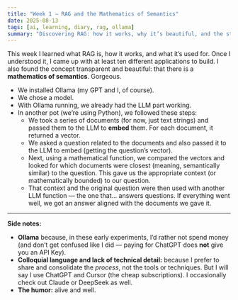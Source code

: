 ```yaml
---
title: "Week 1 – RAG and the Mathematics of Semantics"
date: 2025-08-13
tags: [ai, learning, diary, rag, ollama]
summary: "Discovering RAG: how it works, why it’s beautiful, and the steps we took to get it running."
---
```


This week I learned what RAG is, how it works, and what it’s used for.
Once I understood it, I came up with at least ten different applications to build.
I also found the concept transparent and beautiful: that there is a **mathematics of semantics**. Gorgeous.

- We installed Ollama (my GPT and I, of course).
- We chose a model.
- With Ollama running, we already had the LLM part working.
- In another pot (we’re using Python), we followed these steps:
  - We took a series of documents (for now, just text strings) and passed them to the LLM to **embed** them. For each document, it returned a vector.
  - We asked a question related to the documents and also passed it to the LLM to embed (getting the question’s vector).
  - Next, using a mathematical function, we compared the vectors and looked for which documents were closest (meaning, semantically similar) to the question. This gave us the appropriate context (or mathematically bounded) to our question.
  - That context and the original question were then used with another LLM function — the one that… answers questions.
    If everything went well, we got an answer aligned with the documents we gave it.

---

**Side notes:**

- **Ollama** because, in these early experiments, I’d rather not spend money (and don’t get confused like I did — paying for ChatGPT does **not** give you an API Key).
- **Colloquial language and lack of technical detail:** because I prefer to share and consolidate the _process_, not the tools or techniques. But I will say I use ChatGPT and Cursor (the cheap subscriptions). I occasionally check out Claude or DeepSeek as well.
- **The humor:** alive and well.
